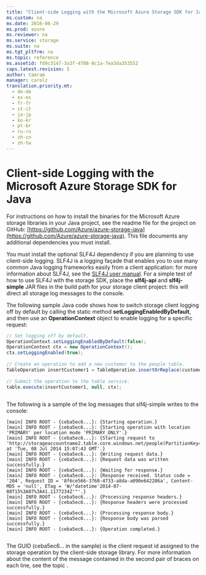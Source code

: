 ```yaml
---
title: "Client-side Logging with the Microsoft Azure Storage SDK for Java"
ms.custom: na
ms.date: 2016-06-29
ms.prod: azure
ms.reviewer: na
ms.service: storage
ms.suite: na
ms.tgt_pltfrm: na
ms.topic: reference
ms.assetid: fd9c3147-3a3f-4708-8c1a-7ea3da353552
caps.latest.revision: 5
author: tamram
manager: carolz
translation.priority.mt: 
  - de-de
  - es-es
  - fr-fr
  - it-it
  - ja-jp
  - ko-kr
  - pt-br
  - ru-ru
  - zh-cn
  - zh-tw
---
```

# Client-side Logging with the Microsoft Azure Storage SDK for Java
For instructions on how to install the binaries for the Microsoft Azure storage libraries in your Java project, see the readme file for the project on GitHub: [https://github.com/Azure/azure-storage-java](https://github.com/Azure/azure-storage-java). This file documents any additional dependencies you must install.  
  
 You must install the optional SLF4J dependency if you are planning to use client-side logging. SLF4J is a logging façade that enables you to use many common Java logging frameworks easily from a client application: for more information about SLF4J, see the [SLF4J user manual](http://www.slf4j.org/manual.html). For a simple test of how to use SLF4J with the storage SDK, place the **slf4j-api** and **slf4j-simple** JAR files in the build path for your storage client project: this will direct all storage log messages to the console.  
  
 The following sample Java code shows how to switch storage client logging off by default by calling the static method **setLoggingEnabledByDefault**, and then use an **OperationContext** object to enable logging for a specific request:  
  
```java  
// Set logging off by default.  
OperationContext.setLoggingEnabledByDefault(false);  
OperationContext ctx = new OperationContext();  
ctx.setLoggingEnabled(true);  
  
// Create an operation to add a new customer to the people table.  
TableOperation insertCustomer1 = TableOperation.insertOrReplace(customer1);  
  
// Submit the operation to the table service.  
table.execute(insertCustomer1, null, ctx);  
  
```  
  
 The following is a sample of the log messages that slf4j-simple writes to the console:  
  
```  
[main] INFO ROOT - {ceba5ec6...}: {Starting operation.}  
[main] INFO ROOT - {ceba5ec6...}: {Starting operation with location 'PRIMARY' per location mode 'PRIMARY_ONLY'.}  
[main] INFO ROOT - {ceba5ec6...}: {Starting request to 'http://storageaccountname2.table.core.windows.net/people(PartitionKey='Harp',RowKey='Walter')' at 'Tue, 08 Jul 2014 15:07:43 GMT'.}  
[main] INFO ROOT - {ceba5ec6...}: {Writing request data.}  
[main] INFO ROOT - {ceba5ec6...}: {Request data was written successfully.}  
[main] INFO ROOT - {ceba5ec6...}: {Waiting for response.}  
[main] INFO ROOT - {ceba5ec6...}: {Response received. Status code = '204', Request ID = '8f6ce566-3760-4733-a8da-a090e642286a', Content-MD5 = 'null', ETag = 'W/"datetime'2014-07-08T15%3A07%3A41.1177234Z'"'.}  
[main] INFO ROOT - {ceba5ec6...}: {Processing response headers.}  
[main] INFO ROOT - {ceba5ec6...}: {Response headers were processed successfully.}  
[main] INFO ROOT - {ceba5ec6...}: {Processing response body.}  
[main] INFO ROOT - {ceba5ec6...}: {Response body was parsed successfully.}  
[main] INFO ROOT - {ceba5ec6...}: {Operation completed.}  
  
```  
  
 The GUID (ceba5ec6... in the sample) is the client request id assigned to the storage operation by the client-side storage library. For more information about the content of the message contained in the second pair of braces on each line, see the topic .